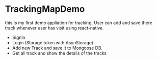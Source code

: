 # TrackingMapDemo

this is my first demo appliation for tracking, User can add and save there track whenever user has visit using react-native.
- SignIn
- Login (Storage token with AsynStorage)
- Add new Track and save it to Mongoose DB.
- Get all track and show the details of the tracks 
